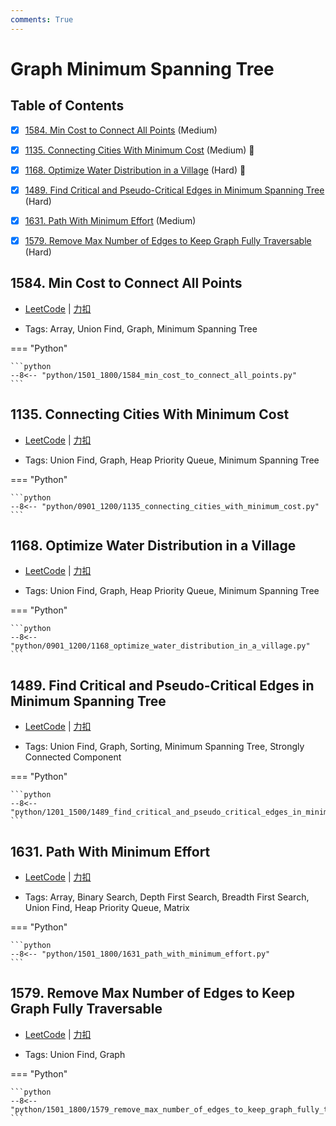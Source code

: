 ```yaml
---
comments: True
---
```


# Graph Minimum Spanning Tree

## Table of Contents

- [x] [1584. Min Cost to Connect All Points](#1584-min-cost-to-connect-all-points) (Medium)
- [x] [1135. Connecting Cities With Minimum Cost](#1135-connecting-cities-with-minimum-cost) (Medium) 👑
- [x] [1168. Optimize Water Distribution in a Village](#1168-optimize-water-distribution-in-a-village) (Hard) 👑
- [x] [1489. Find Critical and Pseudo-Critical Edges in Minimum Spanning Tree](#1489-find-critical-and-pseudo-critical-edges-in-minimum-spanning-tree) (Hard)
- [x] [1631. Path With Minimum Effort](#1631-path-with-minimum-effort) (Medium)
- [x] [1579. Remove Max Number of Edges to Keep Graph Fully Traversable](#1579-remove-max-number-of-edges-to-keep-graph-fully-traversable) (Hard)


## 1584. Min Cost to Connect All Points

-    [LeetCode](https://leetcode.com/problems/min-cost-to-connect-all-points/) | [力扣](https://leetcode.cn/problems/min-cost-to-connect-all-points/)

-   Tags: Array, Union Find, Graph, Minimum Spanning Tree

=== "Python"

    ```python
    --8<-- "python/1501_1800/1584_min_cost_to_connect_all_points.py"
    ```



## 1135. Connecting Cities With Minimum Cost

-    [LeetCode](https://leetcode.com/problems/connecting-cities-with-minimum-cost/) | [力扣](https://leetcode.cn/problems/connecting-cities-with-minimum-cost/)

-   Tags: Union Find, Graph, Heap Priority Queue, Minimum Spanning Tree

=== "Python"

    ```python
    --8<-- "python/0901_1200/1135_connecting_cities_with_minimum_cost.py"
    ```



## 1168. Optimize Water Distribution in a Village

-    [LeetCode](https://leetcode.com/problems/optimize-water-distribution-in-a-village/) | [力扣](https://leetcode.cn/problems/optimize-water-distribution-in-a-village/)

-   Tags: Union Find, Graph, Heap Priority Queue, Minimum Spanning Tree

=== "Python"

    ```python
    --8<-- "python/0901_1200/1168_optimize_water_distribution_in_a_village.py"
    ```



## 1489. Find Critical and Pseudo-Critical Edges in Minimum Spanning Tree

-    [LeetCode](https://leetcode.com/problems/find-critical-and-pseudo-critical-edges-in-minimum-spanning-tree/) | [力扣](https://leetcode.cn/problems/find-critical-and-pseudo-critical-edges-in-minimum-spanning-tree/)

-   Tags: Union Find, Graph, Sorting, Minimum Spanning Tree, Strongly Connected Component

=== "Python"

    ```python
    --8<-- "python/1201_1500/1489_find_critical_and_pseudo_critical_edges_in_minimum_spanning_tree.py"
    ```



## 1631. Path With Minimum Effort

-    [LeetCode](https://leetcode.com/problems/path-with-minimum-effort/) | [力扣](https://leetcode.cn/problems/path-with-minimum-effort/)

-   Tags: Array, Binary Search, Depth First Search, Breadth First Search, Union Find, Heap Priority Queue, Matrix

=== "Python"

    ```python
    --8<-- "python/1501_1800/1631_path_with_minimum_effort.py"
    ```



## 1579. Remove Max Number of Edges to Keep Graph Fully Traversable

-    [LeetCode](https://leetcode.com/problems/remove-max-number-of-edges-to-keep-graph-fully-traversable/) | [力扣](https://leetcode.cn/problems/remove-max-number-of-edges-to-keep-graph-fully-traversable/)

-   Tags: Union Find, Graph

=== "Python"

    ```python
    --8<-- "python/1501_1800/1579_remove_max_number_of_edges_to_keep_graph_fully_traversable.py"
    ```



